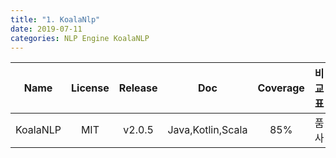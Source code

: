 ```yaml
---
title: "1. KoalaNlp"
date: 2019-07-11
categories: NLP Engine KoalaNLP
---
```


|Name|License|Release|Doc|Coverage|비교표|Support|
|:----:|:----:|:----:|:----:|:----:|:----:|:----:|
|KoalaNLP|MIT|v2.0.5|Java,Kotlin,Scala|85%|품사|NodeJS,Python,Scala|

